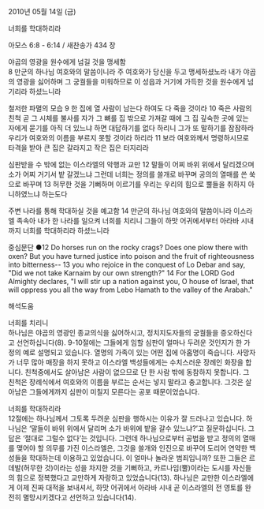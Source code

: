 2010년 05월 14일 (금)

너희를 학대하리라



아모스 6:8 - 6:14 / 새찬송가 434 장


야곱의 영광을 원수에게 넘길 것을 맹세함  
8 만군의 하나님 여호와의 말씀이니라 주 여호와가 당신을 두고 맹세하셨노라 내가 야곱의 영광을 싫어하며 그 궁궐들을 미워하므로 이 성읍과 거기에 가득한 것을 원수에게 넘기리라 하셨느니라 

철저한 파멸의 모습 
9 한 집에 열 사람이 남는다 하여도 다 죽을 것이라 10 죽은 사람의 친척 곧 그 시체를 불사를 자가 그 뼈를 집 밖으로 가져갈 때에 그 집 깊숙한 곳에 있는 자에게 묻기를 아직 더 있느냐 하면 대답하기를 없다 하리니 그가 또 말하기를 잠잠하라 우리가 여호와의 이름을 부르지 못할 것이라 하리라 11 보라 여호와께서 명령하시므로 타격을 받아 큰 집은 갈라지고 작은 집은 터지리라 

심판받을 수 밖에 없는 이스라엘의 악행과 교만 
12 말들이 어찌 바위 위에서 달리겠으며 소가 어찌 거기서 밭 갈겠느냐 그런데 너희는 정의를 쓸개로 바꾸며 공의의 열매를 쓴 쑥으로 바꾸며 13 허무한 것을 기뻐하며 이르기를 우리는 우리의 힘으로 뿔들을 취하지 아니하였느냐 하는도다 

주변 나라를 통해 학대하실 것을 예고함 
14 만군의 하나님 여호와의 말씀이니라 이스라엘 족속아 내가 한 나라를 일으켜 너희를 치리니 그들이 하맛 어귀에서부터 아라바 시내까지 너희를 학대하리라 하셨느니라  

중심문단 ●12 Do horses run on the rocky crags? Does one plow there with oxen? But you have turned justice into poison and the fruit of righteousness into bitterness-- 13 you who rejoice in the conquest of Lo Debar and say, "Did we not take Karnaim by our own strength?" 14 For the LORD God Almighty declares, "I will stir up a nation against you, O house of Israel, that will oppress you all the way from Lebo Hamath to the valley of the Arabah."

해석도움





너희를 치리니   
하나님은 야곱의 영광인 종교의식을 싫어하시고, 정치지도자들의 궁궐들을 증오하신다고 선언하십니다(8). 9-10절에는 그들에게 임할 심판이 얼마나 두려운 것인지가 한 가정의 예로 설명되고 있습니다. 열명의 가족이 있는 어떤 집에 아홉명이 죽습니다. 사망자가 너무 많아 매장을 하지 못하고 이스라엘 백성들에게는 수치스러운 장례인 화장을 합니다. 친척중에서도 살아남은 사람이 없으므로 단 한 사람 밖에 동참하지 못합니다. 그 친척은 장례식에서 여호와의 이름을 부르는 순서는 넣지 말라고 충고합니다. 그것은 살아남은 그들에게까지 심판이 미칠지 모른다는 공포 때문이었습니다.   

너희를 학대하리라   
12절에는 하나님께서 그토록 두려운 심판을 행하시는 이유가 잘 드러나고 있습니다. 하나님은 ‘말들이 바위 위에서 달리며 소가 바위에 밭을 갈수 있느냐?’고 질문하십니다. 그 답은 ‘절대로 그럴수 없다’는 것입니다. 그런데 하나님으로부터 공법을 받고 정의의 열매를 맺어야 할 의무를 가진 이스라엘은, 그것을 쓸개와 인진으로 바꾸어 도리어 연약한 백성들을 학대하는데 이용하고 있었습니다. 이 얼마나 놀라운 범죄입니까? 또한 그들은 르데발(허무한 것)이라는 성을 차지한 것을 기뻐하고, 카르나임(뿔)이라는 도시를 자신들의 힘으로 정복했다고 교만하게 자랑하고 있었습니다(13). 하나님은 교만한 이스라엘에게 이제 진짜 대적을 보내셔서, 하맛 어귀에서 아라바 시내 곧 이스라엘의 전 영토를 완전히 멸망시키겠다고 선언하고 있습니다(14).
